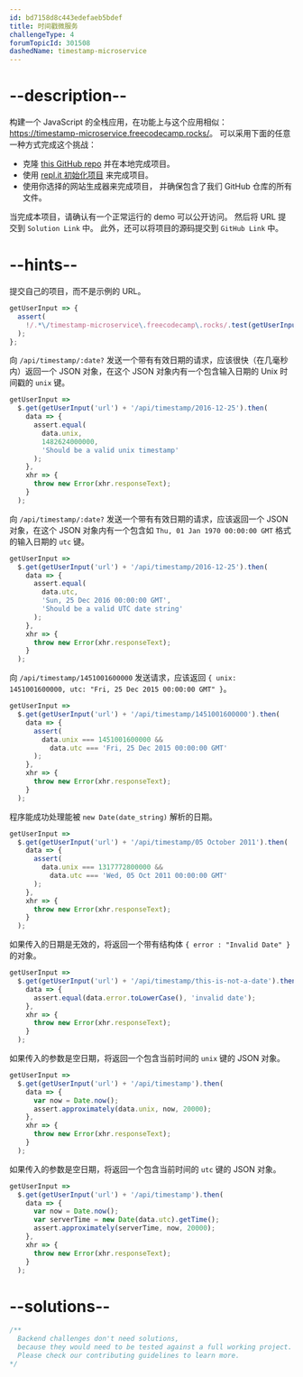 ```yaml
---
id: bd7158d8c443edefaeb5bdef
title: 时间戳微服务
challengeType: 4
forumTopicId: 301508
dashedName: timestamp-microservice
---
```


# --description--

构建一个 JavaScript 的全栈应用，在功能上与这个应用相似：<https://timestamp-microservice.freecodecamp.rocks/>。 可以采用下面的任意一种方式完成这个挑战：

- 克隆 [this GitHub repo](https://github.com/freeCodeCamp/boilerplate-project-timestamp/) 并在本地完成项目。
- 使用 [repl.it 初始化项目](https://repl.it/github/freeCodeCamp/boilerplate-project-timestamp) 来完成项目。
- 使用你选择的网站生成器来完成项目， 并确保包含了我们 GitHub 仓库的所有文件。

当完成本项目，请确认有一个正常运行的 demo 可以公开访问。 然后将 URL 提交到 `Solution Link` 中。 此外，还可以将项目的源码提交到 `GitHub Link` 中。

# --hints--

提交自己的项目，而不是示例的 URL。

```js
getUserInput => {
  assert(
    !/.*\/timestamp-microservice\.freecodecamp\.rocks/.test(getUserInput('url'))
  );
};
```

向 `/api/timestamp/:date?` 发送一个带有有效日期的请求，应该很快（在几毫秒内）返回一个 JSON 对象，在这个 JSON 对象内有一个包含输入日期的 Unix 时间戳的 `unix` 键。

```js
getUserInput =>
  $.get(getUserInput('url') + '/api/timestamp/2016-12-25').then(
    data => {
      assert.equal(
        data.unix,
        1482624000000,
        'Should be a valid unix timestamp'
      );
    },
    xhr => {
      throw new Error(xhr.responseText);
    }
  );
```

向 `/api/timestamp/:date?` 发送一个带有有效日期的请求，应该返回一个 JSON 对象，在这个 JSON 对象内有一个包含如 `Thu, 01 Jan 1970 00:00:00 GMT` 格式的输入日期的 `utc` 键。

```js
getUserInput =>
  $.get(getUserInput('url') + '/api/timestamp/2016-12-25').then(
    data => {
      assert.equal(
        data.utc,
        'Sun, 25 Dec 2016 00:00:00 GMT',
        'Should be a valid UTC date string'
      );
    },
    xhr => {
      throw new Error(xhr.responseText);
    }
  );
```

向 `/api/timestamp/1451001600000` 发送请求，应该返回 `{ unix: 1451001600000, utc: "Fri, 25 Dec 2015 00:00:00 GMT" }`。

```js
getUserInput =>
  $.get(getUserInput('url') + '/api/timestamp/1451001600000').then(
    data => {
      assert(
        data.unix === 1451001600000 &&
          data.utc === 'Fri, 25 Dec 2015 00:00:00 GMT'
      );
    },
    xhr => {
      throw new Error(xhr.responseText);
    }
  );
```

程序能成功处理能被 `new Date(date_string)` 解析的日期。

```js
getUserInput =>
  $.get(getUserInput('url') + '/api/timestamp/05 October 2011').then(
    data => {
      assert(
        data.unix === 1317772800000 &&
          data.utc === 'Wed, 05 Oct 2011 00:00:00 GMT'
      );
    },
    xhr => {
      throw new Error(xhr.responseText);
    }
  );
```

如果传入的日期是无效的，将返回一个带有结构体 `{ error : "Invalid Date" }` 的对象。

```js
getUserInput =>
  $.get(getUserInput('url') + '/api/timestamp/this-is-not-a-date').then(
    data => {
      assert.equal(data.error.toLowerCase(), 'invalid date');
    },
    xhr => {
      throw new Error(xhr.responseText);
    }
  );
```

如果传入的参数是空日期，将返回一个包含当前时间的 `unix` 键的 JSON 对象。

```js
getUserInput =>
  $.get(getUserInput('url') + '/api/timestamp').then(
    data => {
      var now = Date.now();
      assert.approximately(data.unix, now, 20000);
    },
    xhr => {
      throw new Error(xhr.responseText);
    }
  );
```

如果传入的参数是空日期，将返回一个包含当前时间的 `utc` 键的 JSON 对象。

```js
getUserInput =>
  $.get(getUserInput('url') + '/api/timestamp').then(
    data => {
      var now = Date.now();
      var serverTime = new Date(data.utc).getTime();
      assert.approximately(serverTime, now, 20000);
    },
    xhr => {
      throw new Error(xhr.responseText);
    }
  );
```

# --solutions--

```js
/**
  Backend challenges don't need solutions, 
  because they would need to be tested against a full working project. 
  Please check our contributing guidelines to learn more.
*/
```
